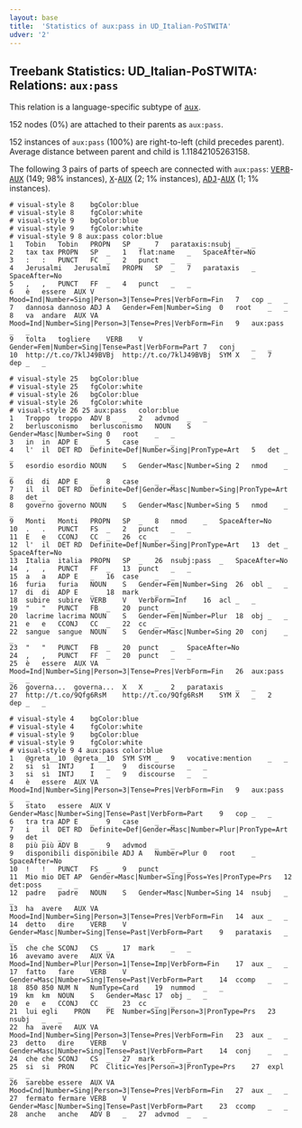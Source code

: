 ```yaml
---
layout: base
title:  'Statistics of aux:pass in UD_Italian-PoSTWITA'
udver: '2'
---
```


## Treebank Statistics: UD_Italian-PoSTWITA: Relations: `aux:pass`

This relation is a language-specific subtype of <tt><a href="it_postwita-dep-aux.html">aux</a></tt>.

152 nodes (0%) are attached to their parents as `aux:pass`.

152 instances of `aux:pass` (100%) are right-to-left (child precedes parent).
Average distance between parent and child is 1.11842105263158.

The following 3 pairs of parts of speech are connected with `aux:pass`: <tt><a href="it_postwita-pos-VERB.html">VERB</a></tt>-<tt><a href="it_postwita-pos-AUX.html">AUX</a></tt> (149; 98% instances), <tt><a href="it_postwita-pos-X.html">X</a></tt>-<tt><a href="it_postwita-pos-AUX.html">AUX</a></tt> (2; 1% instances), <tt><a href="it_postwita-pos-ADJ.html">ADJ</a></tt>-<tt><a href="it_postwita-pos-AUX.html">AUX</a></tt> (1; 1% instances).


~~~ conllu
# visual-style 8	bgColor:blue
# visual-style 8	fgColor:white
# visual-style 9	bgColor:blue
# visual-style 9	fgColor:white
# visual-style 9 8 aux:pass	color:blue
1	Tobin	Tobin	PROPN	SP	_	7	parataxis:nsubj	_	_
2	tax	tax	PROPN	SP	_	1	flat:name	_	SpaceAfter=No
3	:	:	PUNCT	FC	_	2	punct	_	_
4	Jerusalmi	Jerusalmi	PROPN	SP	_	7	parataxis	_	SpaceAfter=No
5	,	,	PUNCT	FF	_	4	punct	_	_
6	è	essere	AUX	V	Mood=Ind|Number=Sing|Person=3|Tense=Pres|VerbForm=Fin	7	cop	_	_
7	dannosa	dannoso	ADJ	A	Gender=Fem|Number=Sing	0	root	_	_
8	va	andare	AUX	VA	Mood=Ind|Number=Sing|Person=3|Tense=Pres|VerbForm=Fin	9	aux:pass	_	_
9	tolta	togliere	VERB	V	Gender=Fem|Number=Sing|Tense=Past|VerbForm=Part	7	conj	_	_
10	http://t.co/7klJ49BVBj	http://t.co/7klJ49BVBj	SYM	X	_	7	dep	_	_

~~~


~~~ conllu
# visual-style 25	bgColor:blue
# visual-style 25	fgColor:white
# visual-style 26	bgColor:blue
# visual-style 26	fgColor:white
# visual-style 26 25 aux:pass	color:blue
1	Troppo	troppo	ADV	B	_	2	advmod	_	_
2	berlusconismo	berlusconismo	NOUN	S	Gender=Masc|Number=Sing	0	root	_	_
3	in	in	ADP	E	_	5	case	_	_
4	l'	il	DET	RD	Definite=Def|Number=Sing|PronType=Art	5	det	_	_
5	esordio	esordio	NOUN	S	Gender=Masc|Number=Sing	2	nmod	_	_
6	di	di	ADP	E	_	8	case	_	_
7	il	il	DET	RD	Definite=Def|Gender=Masc|Number=Sing|PronType=Art	8	det	_	_
8	governo	governo	NOUN	S	Gender=Masc|Number=Sing	5	nmod	_	_
9	Monti	Monti	PROPN	SP	_	8	nmod	_	SpaceAfter=No
10	.	.	PUNCT	FS	_	2	punct	_	_
11	E	e	CCONJ	CC	_	26	cc	_	_
12	l'	il	DET	RD	Definite=Def|Number=Sing|PronType=Art	13	det	_	SpaceAfter=No
13	Italia	italia	PROPN	SP	_	26	nsubj:pass	_	SpaceAfter=No
14	,	,	PUNCT	FF	_	13	punct	_	_
15	a	a	ADP	E	_	16	case	_	_
16	furia	furia	NOUN	S	Gender=Fem|Number=Sing	26	obl	_	_
17	di	di	ADP	E	_	18	mark	_	_
18	subire	subire	VERB	V	VerbForm=Inf	16	acl	_	_
19	"	"	PUNCT	FB	_	20	punct	_	_
20	lacrime	lacrima	NOUN	S	Gender=Fem|Number=Plur	18	obj	_	_
21	e	e	CCONJ	CC	_	22	cc	_	_
22	sangue	sangue	NOUN	S	Gender=Masc|Number=Sing	20	conj	_	_
23	"	"	PUNCT	FB	_	20	punct	_	SpaceAfter=No
24	,	,	PUNCT	FF	_	20	punct	_	_
25	è	essere	AUX	VA	Mood=Ind|Number=Sing|Person=3|Tense=Pres|VerbForm=Fin	26	aux:pass	_	_
26	governa...	governa...	X	X	_	2	parataxis	_	_
27	http://t.co/9Qfg6RsM	http://t.co/9Qfg6RsM	SYM	X	_	2	dep	_	_

~~~


~~~ conllu
# visual-style 4	bgColor:blue
# visual-style 4	fgColor:white
# visual-style 9	bgColor:blue
# visual-style 9	fgColor:white
# visual-style 9 4 aux:pass	color:blue
1	@greta__10	@greta__10	SYM	SYM	_	9	vocative:mention	_	_
2	si	sì	INTJ	I	_	9	discourse	_	_
3	si	sì	INTJ	I	_	9	discourse	_	_
4	è	essere	AUX	VA	Mood=Ind|Number=Sing|Person=3|Tense=Pres|VerbForm=Fin	9	aux:pass	_	_
5	stato	essere	AUX	V	Gender=Masc|Number=Sing|Tense=Past|VerbForm=Part	9	cop	_	_
6	tra	tra	ADP	E	_	9	case	_	_
7	i	il	DET	RD	Definite=Def|Gender=Masc|Number=Plur|PronType=Art	9	det	_	_
8	più	più	ADV	B	_	9	advmod	_	_
9	disponibili	disponibile	ADJ	A	Number=Plur	0	root	_	SpaceAfter=No
10	!	!	PUNCT	FS	_	9	punct	_	_
11	Mio	mio	DET	AP	Gender=Masc|Number=Sing|Poss=Yes|PronType=Prs	12	det:poss	_	_
12	padre	padre	NOUN	S	Gender=Masc|Number=Sing	14	nsubj	_	_
13	ha	avere	AUX	VA	Mood=Ind|Number=Sing|Person=3|Tense=Pres|VerbForm=Fin	14	aux	_	_
14	detto	dire	VERB	V	Gender=Masc|Number=Sing|Tense=Past|VerbForm=Part	9	parataxis	_	_
15	che	che	SCONJ	CS	_	17	mark	_	_
16	avevamo	avere	AUX	VA	Mood=Ind|Number=Plur|Person=1|Tense=Imp|VerbForm=Fin	17	aux	_	_
17	fatto	fare	VERB	V	Gender=Masc|Number=Sing|Tense=Past|VerbForm=Part	14	ccomp	_	_
18	850	850	NUM	N	NumType=Card	19	nummod	_	_
19	km	km	NOUN	S	Gender=Masc	17	obj	_	_
20	e	e	CCONJ	CC	_	23	cc	_	_
21	lui	egli	PRON	PE	Number=Sing|Person=3|PronType=Prs	23	nsubj	_	_
22	ha	avere	AUX	VA	Mood=Ind|Number=Sing|Person=3|Tense=Pres|VerbForm=Fin	23	aux	_	_
23	detto	dire	VERB	V	Gender=Masc|Number=Sing|Tense=Past|VerbForm=Part	14	conj	_	_
24	che	che	SCONJ	CS	_	27	mark	_	_
25	si	si	PRON	PC	Clitic=Yes|Person=3|PronType=Prs	27	expl	_	_
26	sarebbe	essere	AUX	VA	Mood=Cnd|Number=Sing|Person=3|Tense=Pres|VerbForm=Fin	27	aux	_	_
27	fermato	fermare	VERB	V	Gender=Masc|Number=Sing|Tense=Past|VerbForm=Part	23	ccomp	_	_
28	anche	anche	ADV	B	_	27	advmod	_	_

~~~


